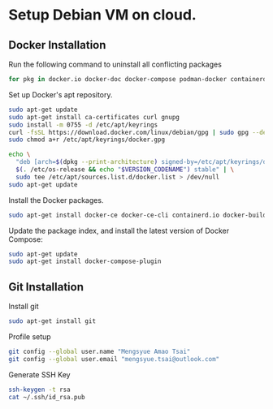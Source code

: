 
# Setup Debian VM on cloud.


## Docker Installation
Run the following command to uninstall all conflicting packages

```bash
for pkg in docker.io docker-doc docker-compose podman-docker containerd runc; do sudo apt-get remove $pkg; done
```

Set up Docker's apt repository.
```bash
sudo apt-get update
sudo apt-get install ca-certificates curl gnupg
sudo install -m 0755 -d /etc/apt/keyrings
curl -fsSL https://download.docker.com/linux/debian/gpg | sudo gpg --dearmor -o /etc/apt/keyrings/docker.gpg
sudo chmod a+r /etc/apt/keyrings/docker.gpg

echo \
  "deb [arch=$(dpkg --print-architecture) signed-by=/etc/apt/keyrings/docker.gpg] https://download.docker.com/linux/debian \
  $(. /etc/os-release && echo "$VERSION_CODENAME") stable" | \
  sudo tee /etc/apt/sources.list.d/docker.list > /dev/null
sudo apt-get update

```

Install the Docker packages.
```bash
sudo apt-get install docker-ce docker-ce-cli containerd.io docker-buildx-plugin docker-compose-plugin
```

Update the package index, and install the latest version of Docker Compose:
```bash
sudo apt-get update
sudo apt-get install docker-compose-plugin
```


## Git Installation
Install git
```bash
sudo apt-get install git
```

Profile setup
```bash
git config --global user.name "Mengsyue Amao Tsai"
git config --global user.email "mengsyue.tsai@outlook.com"

```

Generate SSH Key
```bash
ssh-keygen -t rsa
cat ~/.ssh/id_rsa.pub
```

